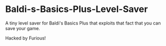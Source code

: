 # Baldi-s-Basics-Plus-Level-Saver
A tiny level saver for Baldi's Basics Plus that exploits that fact that you can save your game.

Hacked by Furious!
